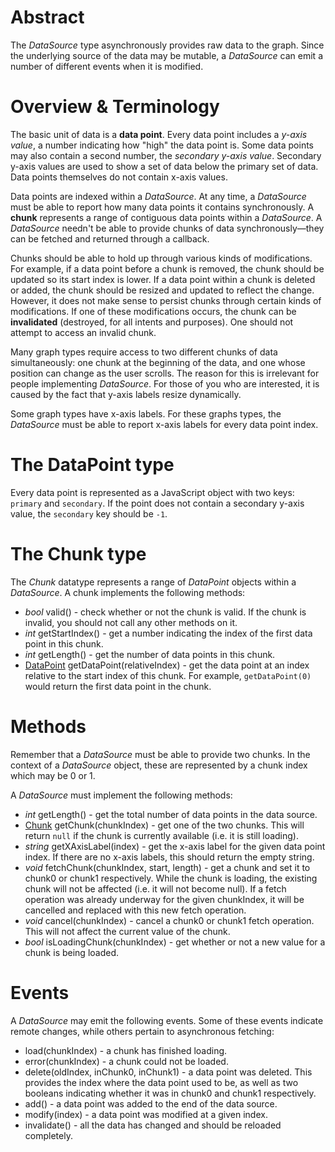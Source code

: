 # Abstract

The *DataSource* type asynchronously provides raw data to the graph. Since the underlying source of the data may be mutable, a *DataSource* can emit a number of different events when it is modified.

# Overview & Terminology

The basic unit of data is a **data point**. Every data point includes a *y-axis value*, a number indicating how "high" the data point is. Some data points may also contain a second number, the *secondary y-axis value*. Secondary y-axis values are used to show a set of data below the primary set of data. Data points themselves do not contain x-axis values.

Data points are indexed within a *DataSource*. At any time, a *DataSource* must be able to report how many data points it contains synchronously. A **chunk** represents a range of contiguous data points within a *DataSource*. A *DataSource* needn't be able to provide chunks of data synchronously&mdash;they can be fetched and returned through a callback.

Chunks should be able to hold up through various kinds of modifications. For example, if a data point before a chunk is removed, the chunk should be updated so its start index is lower. If a data point within a chunk is deleted or added, the chunk should be resized and updated to reflect the change. However, it does not make sense to persist chunks through certain kinds of modifications. If one of these modifications occurs, the chunk can be **invalidated** (destroyed, for all intents and purposes). One should not attempt to access an invalid chunk.

Many graph types require access to two different chunks of data simultaneously: one chunk at the beginning of the data, and one whose position can change as the user scrolls. The reason for this is irrelevant for people implementing *DataSource*. For those of you who are interested, it is caused by the fact that y-axis labels resize dynamically.

Some graph types have x-axis labels. For these graphs types, the *DataSource* must be able to report x-axis labels for every data point index.

# The DataPoint type

Every data point is represented as a JavaScript object with two keys: `primary` and `secondary`. If the point does not contain a secondary y-axis value, the `secondary` key should be `-1`.

# The Chunk type

The *Chunk* datatype represents a range of *DataPoint* objects within a *DataSource*. A chunk implements the following methods:

 * *bool* valid() - check whether or not the chunk is valid. If the chunk is invalid, you should not call any other methods on it.
 * *int* getStartIndex() - get a number indicating the index of the first data point in this chunk.
 * *int* getLength() - get the number of data points in this chunk.
 * [DataPoint](#the-datapoint-type) getDataPoint(relativeIndex) - get the data point at an index relative to the start index of this chunk. For example, `getDataPoint(0)` would return the first data point in the chunk.

# Methods

Remember that a *DataSource* must be able to provide two chunks. In the context of a *DataSource* object, these are represented by a chunk index which may be 0 or 1.

A *DataSource* must implement the following methods:

 * *int* getLength() - get the total number of data points in the data source.
 * [Chunk](#the-chunk-type) getChunk(chunkIndex) - get one of the two chunks. This will return `null` if the chunk is currently available (i.e. it is still loading).
 * *string* getXAxisLabel(index) - get the x-axis label for the given data point index. If there are no x-axis labels, this should return the empty string.
 * *void* fetchChunk(chunkIndex, start, length) - get a chunk and set it to chunk0 or chunk1 respectively. While the chunk is loading, the existing chunk will not be affected (i.e. it will not become null). If a fetch operation was already underway for the given chunkIndex, it will be cancelled and replaced with this new fetch operation.
 * *void* cancel(chunkIndex) - cancel a chunk0 or chunk1 fetch operation. This will not affect the current value of the chunk.
 * *bool* isLoadingChunk(chunkIndex) - get whether or not a new value for a chunk is being loaded.

# Events

A *DataSource* may emit the following events. Some of these events indicate remote changes, while others pertain to asynchronous fetching:

 * load(chunkIndex) - a chunk has finished loading.
 * error(chunkIndex) - a chunk could not be loaded.
 * delete(oldIndex, inChunk0, inChunk1) - a data point was deleted. This provides the index where the data point used to be, as well as two booleans indicating whether it was in chunk0 and chunk1 respectively.
 * add() - a data point was added to the end of the data source.
 * modify(index) - a data point was modified at a given index.
 * invalidate() - all the data has changed and should be reloaded completely.
